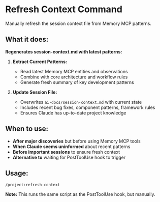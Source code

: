 # Refresh Context Command

Manually refresh the session context file from Memory MCP patterns.

## What it does:

**Regenerates session-context.md with latest patterns:**

1. **Extract Current Patterns:**
   - Read latest Memory MCP entities and observations
   - Combine with core architecture and workflow rules
   - Generate fresh summary of key development patterns

2. **Update Session File:**
   - Overwrites `ai-docs/session-context.md` with current state
   - Includes recent bug fixes, component patterns, framework rules
   - Ensures Claude has up-to-date project knowledge

## When to use:

- **After major discoveries** but before using Memory MCP tools
- **When Claude seems uninformed** about recent patterns
- **Before important sessions** to ensure fresh context
- **Alternative to** waiting for PostToolUse hook to trigger

## Usage:

```
/project:refresh-context
```

**Note:** This runs the same script as the PostToolUse hook, but manually.